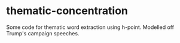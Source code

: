 # thematic-concentration
Some code for thematic word extraction using h-point. Modelled off Trump's campaign speeches.
